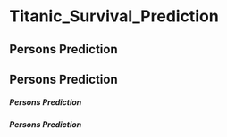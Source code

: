 # Titanic_Survival_Prediction
## **Persons Prediction**
## Persons Prediction
##### Persons Prediction
**_Persons Prediction_**
